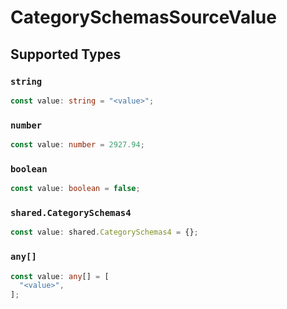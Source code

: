 # CategorySchemasSourceValue


## Supported Types

### `string`

```typescript
const value: string = "<value>";
```

### `number`

```typescript
const value: number = 2927.94;
```

### `boolean`

```typescript
const value: boolean = false;
```

### `shared.CategorySchemas4`

```typescript
const value: shared.CategorySchemas4 = {};
```

### `any[]`

```typescript
const value: any[] = [
  "<value>",
];
```

